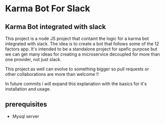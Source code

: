 # Karma Bot For Slack

## Karma Bot integrated with slack 

This project is a node JS project that containt the logic for a karma bot integrated with slack.
The idea is to create a bot that follows some of the 12 factors app. It's intended to be a standalone project for spefic
purpose but we can get many ideas for creating a microservice decoupled for more than one provider, not just slack. 

This project as well can evolve to something bigger so pull requests or other collaborations are more than welcome !! 

In future commits i will expand this explanation with the basics for it's installation and usage. 

## prerequisites 
 -  Mysql server
 
